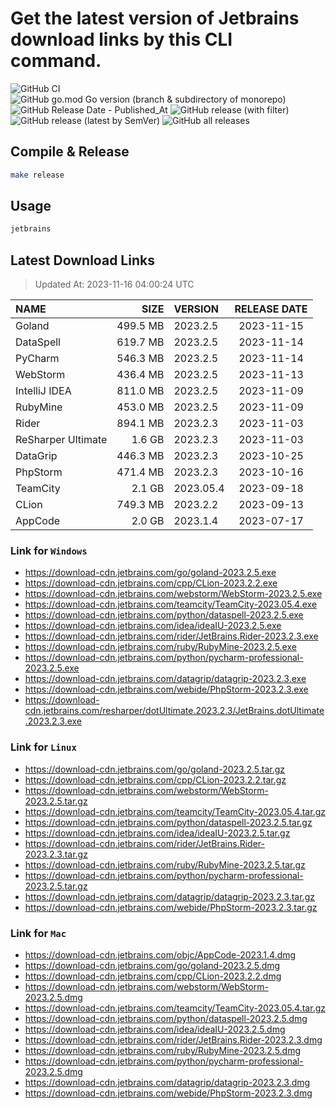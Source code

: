 # Get the latest version of Jetbrains download links by this CLI command.

![GitHub CI](https://github.com/designinlife/jetbrains/actions/workflows/ci.yml/badge.svg)
![GitHub go.mod Go version (branch & subdirectory of monorepo)](https://img.shields.io/github/go-mod/go-version/designinlife/jetbrains/master)
![GitHub Release Date - Published_At](https://img.shields.io/github/release-date/designinlife/jetbrains)
![GitHub release (with filter)](https://img.shields.io/github/v/release/designinlife/jetbrains)
![GitHub release (latest by SemVer)](https://img.shields.io/github/downloads/designinlife/jetbrains/v1.1.10/total)
![GitHub all releases](https://img.shields.io/github/downloads/designinlife/jetbrains/total)

## Compile & Release

```bash
make release
```

## Usage

```bash
jetbrains
```

## Latest Download Links

> Updated At: 2023-11-16 04:00:24 UTC

| NAME | SIZE | VERSION | RELEASE DATE |
| :-- | --: | :-- | :--: |
| Goland | 499.5 MB | 2023.2.5 | 2023-11-15 |
| DataSpell | 619.7 MB | 2023.2.5 | 2023-11-14 |
| PyCharm | 546.3 MB | 2023.2.5 | 2023-11-14 |
| WebStorm | 436.4 MB | 2023.2.5 | 2023-11-13 |
| IntelliJ IDEA | 811.0 MB | 2023.2.5 | 2023-11-09 |
| RubyMine | 453.0 MB | 2023.2.5 | 2023-11-09 |
| Rider | 894.1 MB | 2023.2.3 | 2023-11-03 |
| ReSharper Ultimate | 1.6 GB | 2023.2.3 | 2023-11-03 |
| DataGrip | 446.3 MB | 2023.2.3 | 2023-10-25 |
| PhpStorm | 471.4 MB | 2023.2.3 | 2023-10-16 |
| TeamCity | 2.1 GB | 2023.05.4 | 2023-09-18 |
| CLion | 749.3 MB | 2023.2.2 | 2023-09-13 |
| AppCode | 2.0 GB | 2023.1.4 | 2023-07-17 |

### Link for `Windows`

* <https://download-cdn.jetbrains.com/go/goland-2023.2.5.exe>
* <https://download-cdn.jetbrains.com/cpp/CLion-2023.2.2.exe>
* <https://download-cdn.jetbrains.com/webstorm/WebStorm-2023.2.5.exe>
* <https://download-cdn.jetbrains.com/teamcity/TeamCity-2023.05.4.exe>
* <https://download-cdn.jetbrains.com/python/dataspell-2023.2.5.exe>
* <https://download-cdn.jetbrains.com/idea/ideaIU-2023.2.5.exe>
* <https://download-cdn.jetbrains.com/rider/JetBrains.Rider-2023.2.3.exe>
* <https://download-cdn.jetbrains.com/ruby/RubyMine-2023.2.5.exe>
* <https://download-cdn.jetbrains.com/python/pycharm-professional-2023.2.5.exe>
* <https://download-cdn.jetbrains.com/datagrip/datagrip-2023.2.3.exe>
* <https://download-cdn.jetbrains.com/webide/PhpStorm-2023.2.3.exe>
* <https://download-cdn.jetbrains.com/resharper/dotUltimate.2023.2.3/JetBrains.dotUltimate.2023.2.3.exe>

### Link for `Linux`

* <https://download-cdn.jetbrains.com/go/goland-2023.2.5.tar.gz>
* <https://download-cdn.jetbrains.com/cpp/CLion-2023.2.2.tar.gz>
* <https://download-cdn.jetbrains.com/webstorm/WebStorm-2023.2.5.tar.gz>
* <https://download-cdn.jetbrains.com/teamcity/TeamCity-2023.05.4.tar.gz>
* <https://download-cdn.jetbrains.com/python/dataspell-2023.2.5.tar.gz>
* <https://download-cdn.jetbrains.com/idea/ideaIU-2023.2.5.tar.gz>
* <https://download-cdn.jetbrains.com/rider/JetBrains.Rider-2023.2.3.tar.gz>
* <https://download-cdn.jetbrains.com/ruby/RubyMine-2023.2.5.tar.gz>
* <https://download-cdn.jetbrains.com/python/pycharm-professional-2023.2.5.tar.gz>
* <https://download-cdn.jetbrains.com/datagrip/datagrip-2023.2.3.tar.gz>
* <https://download-cdn.jetbrains.com/webide/PhpStorm-2023.2.3.tar.gz>

### Link for `Mac`

* <https://download-cdn.jetbrains.com/objc/AppCode-2023.1.4.dmg>
* <https://download-cdn.jetbrains.com/go/goland-2023.2.5.dmg>
* <https://download-cdn.jetbrains.com/cpp/CLion-2023.2.2.dmg>
* <https://download-cdn.jetbrains.com/webstorm/WebStorm-2023.2.5.dmg>
* <https://download-cdn.jetbrains.com/teamcity/TeamCity-2023.05.4.tar.gz>
* <https://download-cdn.jetbrains.com/python/dataspell-2023.2.5.dmg>
* <https://download-cdn.jetbrains.com/idea/ideaIU-2023.2.5.dmg>
* <https://download-cdn.jetbrains.com/rider/JetBrains.Rider-2023.2.3.dmg>
* <https://download-cdn.jetbrains.com/ruby/RubyMine-2023.2.5.dmg>
* <https://download-cdn.jetbrains.com/python/pycharm-professional-2023.2.5.dmg>
* <https://download-cdn.jetbrains.com/datagrip/datagrip-2023.2.3.dmg>
* <https://download-cdn.jetbrains.com/webide/PhpStorm-2023.2.3.dmg>
